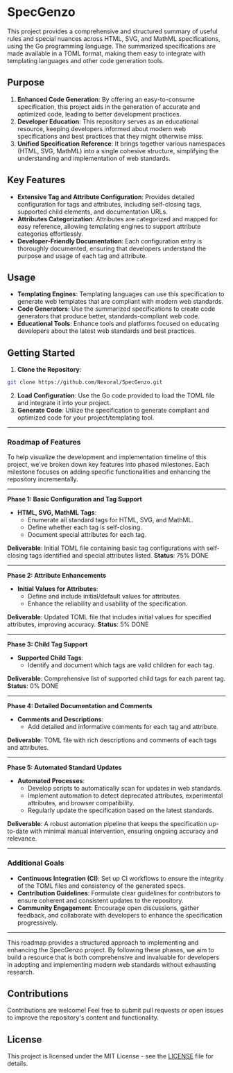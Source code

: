 # SpecGenzo
This project provides a comprehensive and structured summary of useful rules and special nuances across HTML, SVG, and MathML specifications, using the Go programming language. The summarized specifications are made available in a TOML format, making them easy to integrate with templating languages and other code generation tools.

## Purpose

1. **Enhanced Code Generation**: By offering an easy-to-consume specification, this project aids in the generation of accurate and optimized code, leading to better development practices.
2. **Developer Education**: This repository serves as an educational resource, keeping developers informed about modern web specifications and best practices that they might otherwise miss.
3. **Unified Specification Reference**: It brings together various namespaces (HTML, SVG, MathML) into a single cohesive structure, simplifying the understanding and implementation of web standards.

## Key Features

- **Extensive Tag and Attribute Configuration**: Provides detailed configuration for tags and attributes, including self-closing tags, supported child elements, and documentation URLs.
- **Attributes Categorization**: Attributes are categorized and mapped for easy reference, allowing templating engines to support attribute categories effortlessly.
- **Developer-Friendly Documentation**: Each configuration entry is thoroughly documented, ensuring that developers understand the purpose and usage of each tag and attribute.

## Usage

- **Templating Engines**: Templating languages can use this specification to generate web templates that are compliant with modern web standards.
- **Code Generators**: Use the summarized specifications to create code generators that produce better, standards-compliant web code.
- **Educational Tools**: Enhance tools and platforms focused on educating developers about the latest web standards and best practices.

## Getting Started

1. **Clone the Repository**: 
```sh
git clone https://github.com/Nevoral/SpecGenzo.git
```
2. **Load Configuration**: Use the Go code provided to load the TOML file and integrate it into your project.
3. **Generate Code**: Utilize the specification to generate compliant and optimized code for your project/templating tool.

---

### Roadmap of Features

To help visualize the development and implementation timeline of this project, we've broken down key features into phased milestones. Each milestone focuses on adding specific functionalities and enhancing the repository incrementally.

---

**Phase 1: Basic Configuration and Tag Support**
- **HTML, SVG, MathML Tags**: 
  - Enumerate all standard tags for HTML, SVG, and MathML.
  - Define whether each tag is self-closing.
  - Document special attributes for each tag.
  
**Deliverable**: Initial TOML file containing basic tag configurations with self-closing tags identified and special attributes listed.
**Status**: 75% DONE

---

**Phase 2: Attribute Enhancements**
- **Initial Values for Attributes**:
  - Define and include initial/default values for attributes.
  - Enhance the reliability and usability of the specification.
  
**Deliverable**: Updated TOML file that includes initial values for specified attributes, improving accuracy.
**Status**: 5% DONE

---

**Phase 3: Child Tag Support**
- **Supported Child Tags**:
  - Identify and document which tags are valid children for each tag.
  
**Deliverable**: Comprehensive list of supported child tags for each parent tag.
**Status**: 0% DONE

---

**Phase 4: Detailed Documentation and Comments**
- **Comments and Descriptions**:
  - Add detailed and informative comments for each tag and attribute.
  
**Deliverable**: TOML file with rich descriptions and comments of each tags and attributes.

---

**Phase 5: Automated Standard Updates**
- **Automated Processes**:
  - Develop scripts to automatically scan for updates in web standards.
  - Implement automation to detect deprecated attributes, experimental attributes, and browser compatibility.
  - Regularly update the specification based on the latest standards.
  
**Deliverable**: A robust automation pipeline that keeps the specification up-to-date with minimal manual intervention, ensuring ongoing accuracy and relevance.

---

### Additional Goals

- **Continuous Integration (CI)**: Set up CI workflows to ensure the integrity of the TOML files and consistency of the generated specs.
- **Contribution Guidelines**: Formulate clear guidelines for contributors to ensure coherent and consistent updates to the repository.
- **Community Engagement**: Encourage open discussions, gather feedback, and collaborate with developers to enhance the specification progressively.

---

This roadmap provides a structured approach to implementing and enhancing the SpecGenzo project. By following these phases, we aim to build a resource that is both comprehensive and invaluable for developers in adopting and implementing modern web standards without exhausting research.

## Contributions

Contributions are welcome! Feel free to submit pull requests or open issues to improve the repository's content and functionality.

## License

This project is licensed under the MIT License - see the [LICENSE](LICENSE) file for details.
